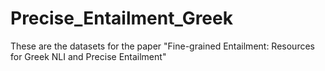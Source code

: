 # Precise_Entailment_Greek
These are the datasets for the paper "Fine-grained Entailment: Resources for Greek NLI and Precise Entailment"
